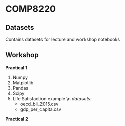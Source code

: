 # COMP8220
## Datasets
Contains datasets for lecture and workshop notebooks

## Workshop
__Practical 1__
1. Numpy
2. Matplotlib
3. Pandas
4. Scipy
5. Life Satisfaction example \n
_datasets:_
    * oecd_bli_2015.csv
    * gdp_per_capita.csv
    
 __Practical 2__
